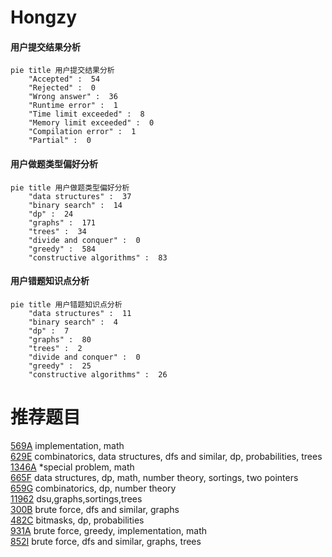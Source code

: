 # Hongzy

<!-- tabs:start -->



#### **用户提交结果分析**

```mermaid
pie title 用户提交结果分析
    "Accepted" :  54
    "Rejected" :  0
    "Wrong answer" :  36
    "Runtime error" :  1
    "Time limit exceeded" :  8
    "Memory limit exceeded" :  0
    "Compilation error" :  1
    "Partial" :  0
```

#### **用户做题类型偏好分析**

```mermaid
pie title 用户做题类型偏好分析
    "data structures" :  37
    "binary search" :  14
    "dp" :  24
    "graphs" :  171
    "trees" :  34
    "divide and conquer" :  0
    "greedy" :  584
    "constructive algorithms" :  83
```
#### **用户错题知识点分析**

```mermaid
pie title 用户错题知识点分析
    "data structures" :  11
    "binary search" :  4
    "dp" :  7
    "graphs" :  80
    "trees" :  2
    "divide and conquer" :  0
    "greedy" :  25
    "constructive algorithms" :  26
```



<!-- tabs:end -->
# 推荐题目
[569A](https://codeforces.com/contest/569/problem/A)		implementation,
                        math		  
[629E](https://codeforces.com/contest/629/problem/E)		combinatorics,
                        data structures,
                        dfs and similar,
                        dp,
                        probabilities,
                        trees		  
[1346A](https://codeforces.com/contest/1346/problem/A)		*special problem,
                        math		  
[665F](https://codeforces.com/contest/665/problem/F)		data structures,
                        dp,
                        math,
                        number theory,
                        sortings,
                        two pointers		  
[659G](https://codeforces.com/contest/659/problem/G)		combinatorics,
                        dp,
                        number theory		  
[11962](https://codeforces.com/contest/1196/problem/2)		dsu,graphs,sortings,trees		  
[300B](https://codeforces.com/contest/300/problem/B)		brute force,
                        dfs and similar,
                        graphs		  
[482C](https://codeforces.com/contest/482/problem/C)		bitmasks,
                        dp,
                        probabilities		  
[931A](https://codeforces.com/contest/931/problem/A)		brute force,
                        greedy,
                        implementation,
                        math		  
[852I](https://codeforces.com/contest/852/problem/I)		brute force,
                        dfs and similar,
                        graphs,
                        trees		  

